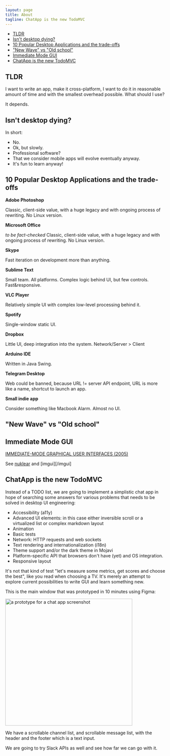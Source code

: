 ```yaml
---
layout: page
title: About
tagline: ChatApp is the new TodoMVC
---
```


- [TLDR](#tldr)
- [Isn't desktop dying?](#isnt-desktop-dying)
- [10 Popular Desktop Applications and the trade-offs](#10-popular-desktop-applications-and-the-trade-offs)
- ["New Wave" vs "Old school"](#new-wave-vs-old-school)
- [Immediate Mode GUI](#immediate-mode-gui)
- [ChatApp is the new TodoMVC](#chatapp-is-the-new-todomvc)

## TLDR

I want to write an app, make it cross-platform, I want to do it in reasonable amount of time and with the smallest overhead possible.
What should I use?

It depends.

## Isn't desktop dying?

In short:

- No.
- Ok, but slowly.
- Professional software?
- That we consider mobile apps will evolve eventually anyway.
- It's fun to learn anyway!

## 10 Popular Desktop Applications and the trade-offs

**Adobe Photoshop**

Classic, client-side value, with a huge legacy and with ongoing process of rewriting. No Linux version.

**Microsoft Office**

_to be fact-checked_ Classic, client-side value, with a huge legacy and with ongoing process of rewriting. No Linux version.

**Skype**

Fast iteration on development more than anything.

**Sublime Text**

Small team. All platforms. Complex logic behind UI, but few controls. Fast&responsive.

**VLC Player**

Relatively simple UI with complex low-level processing behind it.

**Spotify**

Single-window static UI.

**Dropbox**

Little UI, deep integration into the system. Network/Server > Client

**Arduino IDE**

Written in Java Swing.

**Telegram Desktop**

Web could be banned, because URL != server API endpoint, URL is more like a name, shortcut to launch an app.

**Small indie app**

Consider something like Macbook Alarm. Almost no UI.

## "New Wave" vs "Old school"

## Immediate Mode GUI

[IMMEDIATE-MODE GRAPHICAL USER INTERFACES (2005)](https://caseymuratori.com/blog_0001)

See [nuklear](/nuklear) and [imgui][/imgui]

## ChatApp is the new TodoMVC

Instead of a TODO list, we are going to implement a simplistic chat app in hope of searching some answers for various problems that needs to be solved in desktop UI engineering:

- Accessibility (a11y)
- Advanced UI elements: in this case either inversible scroll or a virtualized list or complex markdown layout
- Animation
- Basic tests
- Network: HTTP requests and web sockets
- Text rendering and internationalization (i18n)
- Theme support and/or the dark theme in Mojavi
- Platform-specific API that browsers don't have (yet) and OS integration.
- Responsive layout

It's not that kind of test "let's measure some metrics, get scores and choose the best", like you read when choosing a TV. It's merely an attempt
to explore current possibilities to write GUI and learn something new.

This is the main window that was prototyped in 10 minutes using Figma:

<img src="https://user-images.githubusercontent.com/1004115/50629735-e37d0d80-0f4e-11e9-9c2e-3081e943879e.png" alt="a prototype for a chat app screenshot" width="400"  />

We have a scrollable channel list, and scrollable message list, with the header and the footer which is a text input.

We are going to try Slack APIs as well and see how far we can go with it.
